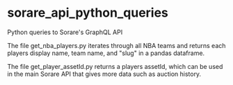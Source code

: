 # sorare_api_python_queries
Python queries to Sorare's GraphQL API

The file get_nba_players.py iterates through all NBA teams and returns each players display name, team name, and "slug" in a pandas dataframe.

The file get_player_assetId.py returns a players assetId, which can be used in the main Sorare API that gives more data such as auction history.
